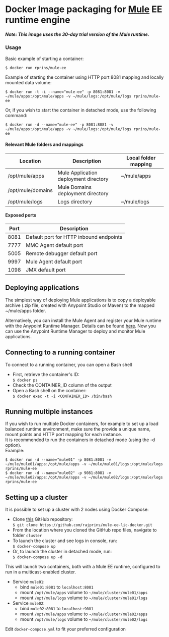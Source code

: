 
# Docker Image packaging for [Mule](https://www.mulesoft.com/platform/mule)  EE runtime engine

##### Note: This image uses the 30-day trial version of the Mule runtime.


### Usage
Basic example of starting a container:
```
$ docker run rprins/mule-ee
```

Example of starting the container using HTTP port 8081 mapping and locally mounted data volume:  
```
$ docker run -t -i --name="mule-ee" -p 8081:8081 -v ~/mule/apps:/opt/mule/apps -v ~/mule/logs:/opt/mule/logs rprins/mule-ee
```

Or, if you wish to start the container in detached mode, use the following command:   
```
$ docker run -d --name="mule-ee" -p 8081:8081 -v ~/mule/apps:/opt/mule/apps -v ~/mule/logs:/opt/mule/logs rprins/mule-ee
```


#### Relevant Mule folders and mappings
| Location          | Description                            | Local folder mapping |
|------------------ |----------------------------------------|----------------------|
|/opt/mule/apps     | Mule Application deployment directory  | ~/mule/apps          |
|/opt/mule/domains  | Mule Domains deployment directory      | |
|/opt/mule/logs     | Logs directory                         | ~/mule/logs          |


#### Exposed ports
| Port | Description                                                    |
|----- |----------------------------------------------------------------|
| 8081 | Default port for HTTP inbound endpoints                        |
| 7777 | MMC Agent default port                                         |
| 5005 | Remote debugger default port                                   |
| 9997 | Mule Agent default port                                        |
| 1098 | JMX default port                                               |


## Deploying applications
The simplest way of deploying Mule applications is to copy a deployable archive (.zip file, created with Anypoint Studio or Maven) to the mapped ~/mule/apps folder.

Alternatively, you can install the Mule Agent and register your Mule runtime with the Anypoint Runtime Manager. Details can be found [here](https://docs.mulesoft.com/runtime-manager/managing-servers#add-a-server). Now you can use the Anypoint Runtime Manager to deploy and monitor Mule applications.


## Connecting to a running container
To connect to a running container, you can open a Bash shell
* First, retrieve the container's ID:  
`$ docker ps`
* Check the CONTAINER_ID column of the output
* Open a Bash shell on the container:  
`$ docker exec -t -i <CONTAINER_ID> /bin/bash`



## Running multiple instances
If you wish to run multiple Docker containers, for example to set up a load balanced runtime environment, make sure the provide a unique name, mount points and HTTP port mapping for each instance.  
It is recommended to run the containers in detached mode (using the -d option).  
Example:

```
$ docker run -d --name="mule01" -p 8081:8081 -v ~/mule/mule01/apps:/opt/mule/apps -v ~/mule/mule01/logs:/opt/mule/logs rprins/mule-ee
$ docker run -d --name="mule02" -p 9081:8081 -v ~/mule/mule02/apps:/opt/mule/apps -v ~/mule/mule02/logs:/opt/mule/logs rprins/mule-ee
```


## Setting up a cluster
It is possible to set up a cluster with 2 nodes using Docker Compose:
* Clone [this](https://github.com/rajprins/mule-ee-docker) GitHub repository:  
`$ git clone https://github.com/rajprins/mule-ee-lic-docker.git`
* From the location where you cloned the GitHub repo files, navigate to folder `cluster`
* To launch the cluster and see logs in console, run:  
`$ docker-compose up`
* Or, to launch the cluster in detached mode, run:  
`$ docker-compose up -d`


This will launch two containers, both with a Mule EE runtime, configured to run in a multicast-enabled cluster.
* Service `mule01`:
  * bind `mule01:8081` to `localhost:8081`
  * mount `/opt/mule/apps` volume to `~/mule/cluster/mule01/apps`
  * mount `/opt/mule/logs` volume to `~/mule/cluster/mule01/logs`
* Service `mule02`:
  * bind `mule02:8081` to `localhost:9081`
  * mount `/opt/mule/apps` volume to `~/mule/cluster/mule02/apps`
  * mount `/opt/mule/logs` volume to `~/mule/cluster/mule02/logs`

Edit `docker-compose.yml` to fit your preferred configuration
